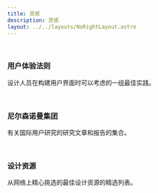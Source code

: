 ```yaml
---
title: 灵感
description: 灵感
layout: ../../layouts/NoRightLayout.astro
---
```


<br/>
<a href="https://lawsofux.com/" style="text-decoration: none" target="_blank" rel="noopener noreferrer">
<div class="highlightbox5" style="background-color: var(--neutral-bg);">
    <h3>用户体验法则</h3>
    <p>设计人员在构建用户界面时可以考虑的一组最佳实践。</p>
</div>
</a>
<br/>
<a href="https://www.nngroup.com/" style="text-decoration: none" target="_blank" rel="noopener noreferrer">
<div class="highlightbox5" style="background-color: var(--neutral-bg);">
    <h3>尼尔森诺曼集团</h3>
    <p>有关国际用户研究的研究文章和报告的集合。</p>
</div>
</a>
<br/>
<a href="https://designresourc.es/" style="text-decoration: none" target="_blank" rel="noopener noreferrer">
<div class="highlightbox5" style="background-color: var(--neutral-bg);">
    <h3>设计资源</h3>
    <p>从网络上精心挑选的最佳设计资源的精选列表。</p>
</div>
</a>